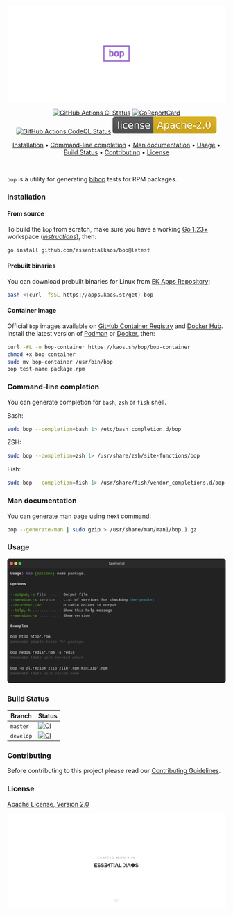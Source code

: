 <p align="center"><a href="#readme"><img src=".github/images/card.svg"/></a></p>

<p align="center">
  <a href="https://kaos.sh/w/bop/ci"><img src="https://kaos.sh/w/bop/ci.svg" alt="GitHub Actions CI Status" /></a>
  <a href="https://kaos.sh/r/bop"><img src="https://kaos.sh/r/bop.svg" alt="GoReportCard" /></a>
  <a href="https://kaos.sh/w/bop/codeql"><img src="https://kaos.sh/w/bop/codeql.svg" alt="GitHub Actions CodeQL Status" /></a>
  <a href="#license"><img src=".github/images/license.svg"/></a>
</p>

<p align="center"><a href="#installation">Installation</a> • <a href="#command-line-completion">Command-line completion</a> • <a href="#man-documentation">Man documentation</a> • <a href="#usage">Usage</a> • <a href="#build-status">Build Status</a> • <a href="#contributing">Contributing</a> • <a href="#license">License</a></p>

</br>

`bop` is a utility for generating [bibop](https://kaos.sh/bibop) tests for RPM packages.

### Installation

#### From source

To build the `bop` from scratch, make sure you have a working [Go 1.23+](https://github.com/essentialkaos/.github/blob/master/GO-VERSION-SUPPORT.md) workspace (_[instructions](https://go.dev/doc/install)_), then:

```bash
go install github.com/essentialkaos/bop@latest
```

#### Prebuilt binaries

You can download prebuilt binaries for Linux from [EK Apps Repository](https://apps.kaos.st/bop/latest):

```bash
bash <(curl -fsSL https://apps.kaos.st/get) bop
```

#### Container image

Official `bop` images available on [GitHub Container Registry](https://kaos.sh/p/bop) and [Docker Hub](https://kaos.sh/d/bop). Install the latest version of [Podman](https://podman.io/getting-started/installation.html) or [Docker](https://docs.docker.com/engine/install/), then:

```bash
curl -#L -o bop-container https://kaos.sh/bop/bop-container
chmod +x bop-container
sudo mv bop-container /usr/bin/bop
bop test-name package.rpm
```

### Command-line completion

You can generate completion for `bash`, `zsh` or `fish` shell.

Bash:
```bash
sudo bop --completion=bash 1> /etc/bash_completion.d/bop
```


ZSH:
```bash
sudo bop --completion=zsh 1> /usr/share/zsh/site-functions/bop
```


Fish:
```bash
sudo bop --completion=fish 1> /usr/share/fish/vendor_completions.d/bop.fish
```

### Man documentation

You can generate man page using next command:

```bash
bop --generate-man | sudo gzip > /usr/share/man/man1/bop.1.gz
```

### Usage

<img src=".github/images/usage.svg" />

### Build Status

| Branch | Status |
|--------|--------|
| `master` | [![CI](https://kaos.sh/w/bop/ci.svg?branch=master)](https://kaos.sh/w/bop/ci?query=branch:master) |
| `develop` | [![CI](https://kaos.sh/w/bop/ci.svg?branch=develop)](https://kaos.sh/w/bop/ci?query=branch:develop) |

### Contributing

Before contributing to this project please read our [Contributing Guidelines](https://github.com/essentialkaos/.github/blob/master/CONTRIBUTING.md).

### License

[Apache License, Version 2.0](http://www.apache.org/licenses/LICENSE-2.0)

<p align="center"><a href="https://kaos.dev"><img src="https://raw.githubusercontent.com/essentialkaos/.github/refs/heads/master/images/ekgh.svg"/></a></p>
